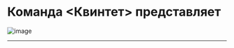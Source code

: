 # Команда <Квинтет> представляет

![image](https://user-images.githubusercontent.com/90931685/175912670-b562d103-da52-4157-84e5-431f0591f3bd.png)

______________________________
